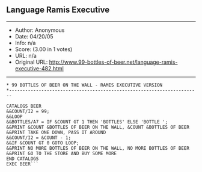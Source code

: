 
## Language Ramis Executive ##
---
- Author: Anonymous
- Date: 04/20/05
- Info: n/a
- Score:  (3.00 in 1 votes)
- URL: n/a
- Original URL: http://www.99-bottles-of-beer.net/language-ramis-executive-482.html
---

```*-----------------------------------------------------------------------
* 99 BOTTLES OF BEER ON THE WALL - RAMIS EXECUTIVE VERSION
*-----------------------------------------------------------------------

CATALOGS BEER
&&COUNT/I2 = 99;
&&LOOP
&&BOTTLES/A7 = IF &COUNT GT 1 THEN 'BOTTLES' ELSE 'BOTTLE ';
&&PRINT &COUNT &BOTTLES OF BEER ON THE WALL, &COUNT &BOTTLES OF BEER
&&PRINT TAKE ONE DOWN, PASS IT AROUND
&&COUNT/I2 = &COUNT - 1;
&&IF &COUNT GT 0 GOTO LOOP;
&&PRINT NO MORE BOTTLES OF BEER ON THE WALL, NO MORE BOTTLES OF BEER
&&PRINT GO TO THE STORE AND BUY SOME MORE
END CATALOGS
EXEC BEER```